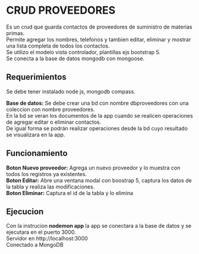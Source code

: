 # CRUD PROVEEDORES 

Es un crud que guarda contactos de proveedores de suministro de materias primas.  
Permite agregar los nombres, telefonos y tambien editar, eliminar y mostrar una lista completa de todos los contactos.  
Se utilizo el modelo vista controlador, plantillas ejs bootstrap 5.  
Se conecta a la base de datos mongodb con mongoose.

## Requerimientos

Se debe tener instalado node js, mongodb compass.

**Base de datos:** Se debe crear una bd con nombre dbproveedores con una coleccion con nombre proveedores.  
En la bd se veran los documentos de la app cuando se realicen operaciones de agregar editar o eliminar contactos.  
De igual forma se podrán realizar operaciones desde la bd cuyo resultado se visualizara en la app.

## Funcionamiento 

 **Boton Nuevo proveedor:**  Agrega un nuevo proveedor y lo muestra con todos los registros ya existentes.  
 **Boton Editar:** Abre una ventana modal con boostrap 5, captura los datos de la tabla y realiza las modificaciones.  
 **Boton Eliminar:** Captura el id de la tabla y lo elimina
 
##  Ejecucion
 
Con la instrucion **nodemon app** la app se conectara a la base de datos y se ejecutara en el puerto 3000.  
Servidor en http://localhost:3000  
Conectado a MongoDB
